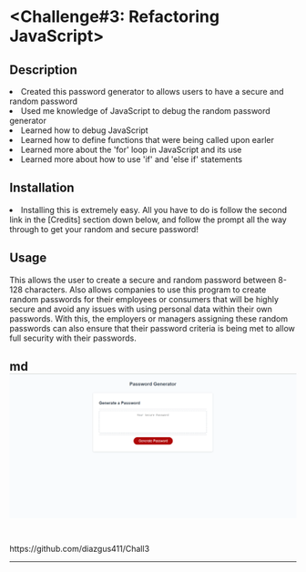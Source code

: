 # <Challenge#3: Refactoring JavaScript>

## Description

<li>Created this password generator to allows users to have a secure and random password
<li>Used me knowledge of JavaScript to debug the random password generator
<li>Learned how to debug JavaScript
<li>Learned how to define functions that were being called upon earler
<li>Learned more about the 'for' loop in JavaScript and its use
<li>Learned more about how to use 'if' and 'else if' statements

## Installation

<li>Installing this is extremely easy. All you have to do is follow the second link in the [Credits] section down below, and follow the prompt all the way through to get your random and secure password!

## Usage

<p> This allows the user to create a secure and random password between 8-128 characters. Also allows companies to use this program to create random passwords for their employees or consumers that will be highly secure and avoid any issues with using personal data within their own passwords. With this, the employers or managers assigning these random passwords can also ensure that their password criteria is being met to allow full security with their passwords.

md
    ![alt text](Assets\Challenge3.png)
---
# <Link to Repo with source code>
<p> https://github.com/diazgus411/Chall3

---

